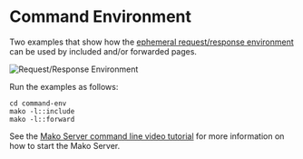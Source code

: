 # Command Environment

Two examples that show how the
[ephemeral request/response environment](https://realtimelogic.com/ba/doc/?url=lua.html#CMDE)
can be used by included and/or forwarded pages.



![Request/Response Environment](https://realtimelogic.com/ba/doc/en/img/RequestResponseEnv.svg "Request/Response Environment")


Run the examples as follows:

```
cd command-env
mako -l::include
mako -l::forward
```

See the [Mako Server command line video tutorial](https://youtu.be/vwQ52ZC5RRg) for more information on how to start the Mako Server.
